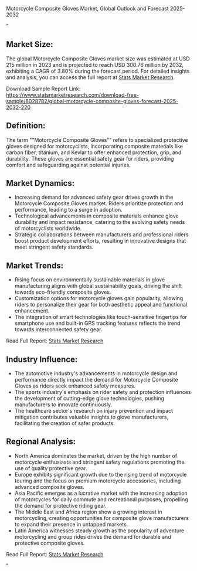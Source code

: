 Motorcycle Composite Gloves Market, Global Outlook and Forecast 2025-2032 

"<h2>Market Size:</h2>
<p>The global Motorcycle Composite Gloves market size was estimated at USD 215 million in 2023 and is projected to reach USD 300.76 million by 2032, exhibiting a CAGR of 3.80% during the forecast period. For detailed insights and analysis, you can access the full report at <a href='https://www.statsmarketresearch.com/global-motorcycle-composite-gloves-forecast-2025-2032-220-8028782'>Stats Market Research</a>.</p>
<p>Download Sample Report Link: <a href='https://www.statsmarketresearch.com/download-free-sample/8028782/global-motorcycle-composite-gloves-forecast-2025-2032-220'>https://www.statsmarketresearch.com/download-free-sample/8028782/global-motorcycle-composite-gloves-forecast-2025-2032-220</a></p>

<h2>Definition:</h2>
<p>The term ""Motorcycle Composite Gloves"" refers to specialized protective gloves designed for motorcyclists, incorporating composite materials like carbon fiber, titanium, and Kevlar to offer enhanced protection, grip, and durability. These gloves are essential safety gear for riders, providing comfort and safeguarding against potential injuries.</p>

<h2>Market Dynamics:</h2>
<ul>
  <li>Increasing demand for advanced safety gear drives growth in the Motorcycle Composite Gloves market. Riders prioritize protection and performance, leading to a surge in adoption.</li>
  <li>Technological advancements in composite materials enhance glove durability and impact resistance, catering to the evolving safety needs of motorcyclists worldwide.</li>
  <li>Strategic collaborations between manufacturers and professional riders boost product development efforts, resulting in innovative designs that meet stringent safety standards.</li>
</ul>

<h2>Market Trends:</h2>
<ul>
  <li>Rising focus on environmentally sustainable materials in glove manufacturing aligns with global sustainability goals, driving the shift towards eco-friendly composite gloves.</li>
  <li>Customization options for motorcycle gloves gain popularity, allowing riders to personalize their gear for both aesthetic appeal and functional enhancement.</li>
  <li>The integration of smart technologies like touch-sensitive fingertips for smartphone use and built-in GPS tracking features reflects the trend towards interconnected safety gear.</li>
</ul>
<p>Read Full Report: <a href='https://www.statsmarketresearch.com/global-motorcycle-composite-gloves-forecast-2025-2032-220-8028782'>Stats Market Research</a></p>

<h2>Industry Influence:</h2>
<ul>
  <li>The automotive industry's advancements in motorcycle design and performance directly impact the demand for Motorcycle Composite Gloves as riders seek enhanced safety measures.</li>
  <li>The sports industry's emphasis on rider safety and protection influences the development of cutting-edge glove technologies, pushing manufacturers to innovate continuously.</li>
  <li>The healthcare sector's research on injury prevention and impact mitigation contributes valuable insights to glove manufacturers, facilitating the creation of safer products.</li>
</ul>

<h2>Regional Analysis:</h2>
<ul>
  <li>North America dominates the market, driven by the high number of motorcycle enthusiasts and stringent safety regulations promoting the use of quality protective gear.</li>
  <li>Europe exhibits significant growth due to the rising trend of motorcycle touring and the focus on premium motorcycle accessories, including advanced composite gloves.</li>
  <li>Asia Pacific emerges as a lucrative market with the increasing adoption of motorcycles for daily commute and recreational purposes, propelling the demand for protective riding gear.</li>
  <li>The Middle East and Africa region show a growing interest in motorcycling, creating opportunities for composite glove manufacturers to expand their presence in untapped markets.</li>
  <li>Latin America witnesses steady growth as the popularity of adventure motorcycling and group rides drives the demand for durable and protective composite gloves.</li>
</ul>
<p>Read Full Report: <a href='https://www.statsmarketresearch.com/global-motorcycle-composite-gloves-forecast-2025-2032-220-8028782'>Stats Market Research</a></p>"
